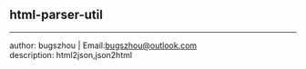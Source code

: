## html-parser-util
----------------------------
author: bugszhou | Email:bugszhou@outlook.com <br>
description: html2json,json2html
